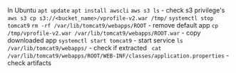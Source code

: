 In Ubuntu `apt update`
`apt install awscli`
`aws s3 ls` - check s3 privilege's
`aws s3 cp s3://<bucket_name>/vprofile-v2.war /tmp/`
`systemctl stop tomcat9`
`rm -rf /var/lib/tomcat9/webapps/ROOT` - remove default app
`cp /tmp/vprofile-v2.war /var/lib/tomcat9/webapps/ROOT.war` - copy downloaded app
`systemctl start tomcat9` - start service
`ls /var/lib/tomcat9/webapps/` - check if extracted
` cat /var/lib/tomcat9/webapps/ROOT/WEB-INF/classes/application.properties` - check artifacts